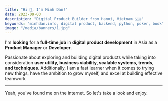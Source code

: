 ```yaml
---
title: "Hi 👋, I'm Minh Dan!"
date: 2023-09-03
description: "Digital Product Builder from Hanoi, Vietnam 🇻🇳"
keywords: "minhdan.info, digital product, backend, python, poker, book"
image: "/media/banners/1.jpg"
---
```


I'm **looking** for a **full-time job** in **digital product development** in Asia as a **Product Manager** or **Developer**.

Passionate about exploring and building digital products while taking into consideration **user utility, business viability, scalable systems, trends, and techniques**. Additionally, I am a fast learner when it comes to trying new things, have the ambition to grow myself, and excel at building effective teamwork

---

Yeah, you've found me on the internet. So let's take a look and enjoy.
